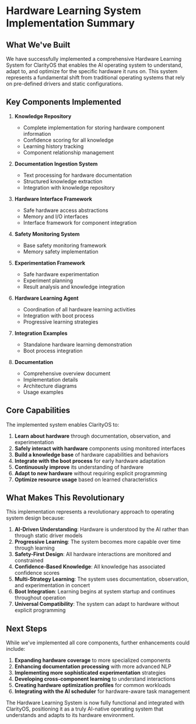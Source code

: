 # Hardware Learning System Implementation Summary

## What We've Built

We have successfully implemented a comprehensive Hardware Learning System for ClarityOS that enables the AI operating system to understand, adapt to, and optimize for the specific hardware it runs on. This system represents a fundamental shift from traditional operating systems that rely on pre-defined drivers and static configurations.

## Key Components Implemented

1. **Knowledge Repository**
   - Complete implementation for storing hardware component information
   - Confidence scoring for all knowledge
   - Learning history tracking
   - Component relationship management

2. **Documentation Ingestion System**
   - Text processing for hardware documentation
   - Structured knowledge extraction
   - Integration with knowledge repository

3. **Hardware Interface Framework**
   - Safe hardware access abstractions
   - Memory and I/O interfaces
   - Interface framework for component integration

4. **Safety Monitoring System**
   - Base safety monitoring framework
   - Memory safety implementation

5. **Experimentation Framework**
   - Safe hardware experimentation
   - Experiment planning
   - Result analysis and knowledge integration

6. **Hardware Learning Agent**
   - Coordination of all hardware learning activities
   - Integration with boot process
   - Progressive learning strategies

7. **Integration Examples**
   - Standalone hardware learning demonstration
   - Boot process integration

8. **Documentation**
   - Comprehensive overview document
   - Implementation details
   - Architecture diagrams
   - Usage examples

## Core Capabilities

The implemented system enables ClarityOS to:

1. **Learn about hardware** through documentation, observation, and experimentation
2. **Safely interact with hardware** components using monitored interfaces
3. **Build a knowledge base** of hardware capabilities and behaviors
4. **Integrate with the boot process** for early hardware adaptation
5. **Continuously improve** its understanding of hardware
6. **Adapt to new hardware** without requiring explicit programming
7. **Optimize resource usage** based on learned characteristics

## What Makes This Revolutionary

This implementation represents a revolutionary approach to operating system design because:

1. **AI-Driven Understanding**: Hardware is understood by the AI rather than through static driver models
2. **Progressive Learning**: The system becomes more capable over time through learning
3. **Safety-First Design**: All hardware interactions are monitored and constrained
4. **Confidence-Based Knowledge**: All knowledge has associated confidence scores
5. **Multi-Strategy Learning**: The system uses documentation, observation, and experimentation in concert
6. **Boot Integration**: Learning begins at system startup and continues throughout operation
7. **Universal Compatibility**: The system can adapt to hardware without explicit programming

## Next Steps

While we've implemented all core components, further enhancements could include:

1. **Expanding hardware coverage** to more specialized components
2. **Enhancing documentation processing** with more advanced NLP
3. **Implementing more sophisticated experimentation** strategies
4. **Developing cross-component learning** to understand interactions
5. **Creating hardware optimization profiles** for common workloads
6. **Integrating with the AI scheduler** for hardware-aware task management

The Hardware Learning System is now fully functional and integrated with ClarityOS, positioning it as a truly AI-native operating system that understands and adapts to its hardware environment.
